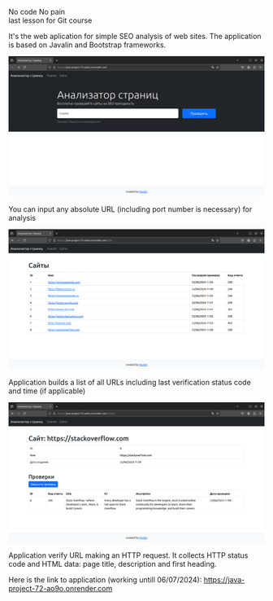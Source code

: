 No code No pain\
last lesson for Git course

It's the web aplication for simple SEO analysis of web sites. The application is based on Javalin and Bootstrap frameworks.

![screenshot_1](screenshots/screenshot_1.png?raw=true)

You can input any absolute URL (including port number is necessary) for analysis 

![screenshot_2](screenshots/screenshot_2.png?raw=true)

Application builds a list of all URLs including last verification status code and time (if applicable)

![screenshot_3](screenshots/screenshot_3.png?raw=true)

Application verify URL making an HTTP request. It collects HTTP status code and HTML data: page title, description and first heading.

Here is the link to application (working untill 06/07/2024): https://java-project-72-ao9o.onrender.com

